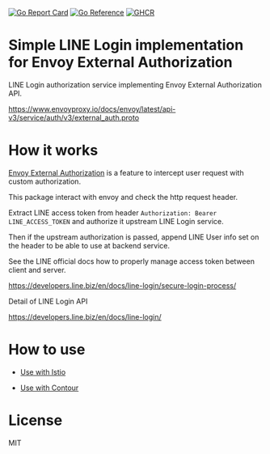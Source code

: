 [![Go Report Card](https://goreportcard.com/badge/github.com/jlandowner/envoy-ext-authz-line)](https://goreportcard.com/report/github.com/jlandowner/envoy-ext-authz-line)
[![Go Reference](https://pkg.go.dev/badge/github.com/jlandowner/envoy-ext-authz-line.svg)](https://pkg.go.dev/github.com/jlandowner/envoy-ext-authz-line)
[![GHCR](https://img.shields.io/badge/download-github_packages-brightgreen)](https://github.com/jlandowner/kubernetes-route53-sync/pkgs/container/kubernetes-route53-sync)

# Simple LINE Login implementation for Envoy External Authorization

LINE Login authorization service implementing Envoy External Authorization API.

https://www.envoyproxy.io/docs/envoy/latest/api-v3/service/auth/v3/external_auth.proto

# How it works

[Envoy External Authorization](https://www.envoyproxy.io/docs/envoy/latest/api-v3/extensions/filters/http/ext_authz/v3/ext_authz.proto.html) is a feature to intercept user request with custom authorization. 

This package interact with envoy and check the http request header.

Extract LINE access token from header `Authorization: Bearer LINE_ACCESS_TOKEN` and authorize it upstream LINE Login service.

Then if the upstream authorization is passed, append LINE User info set on the header to be able to use at backend service.

See the LINE official docs how to properly manage access token between client and server.

https://developers.line.biz/en/docs/line-login/secure-login-process/

Detail of LINE Login API 

https://developers.line.biz/en/docs/line-login/

# How to use

- [Use with Istio](https://github.com/jlandowner/envoy-ext-authz-line/blob/main/kubernetes/istio/)

- [Use with Contour](https://github.com/jlandowner/envoy-ext-authz-line/blob/main/kubernetes/contour/)

# License
MIT
